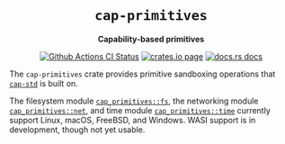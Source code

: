 <div align="center">
  <h1><code>cap-primitives</code></h1>

  <p>
    <strong>Capability-based primitives</strong>
  </p>

  <p>
    <a href="https://github.com/bytecodealliance/cap-std/actions?query=workflow%3ACI"><img src="https://github.com/bytecodealliance/cap-std/workflows/CI/badge.svg" alt="Github Actions CI Status" /></a>
    <a href="https://crates.io/crates/cap-primitives"><img src="https://img.shields.io/crates/v/cap-primitives.svg" alt="crates.io page" /></a>
    <a href="https://docs.rs/cap-primitives"><img src="https://docs.rs/cap-primitives/badge.svg" alt="docs.rs docs" /></a>
  </p>
</div>

The `cap-primitives` crate provides primitive sandboxing operations that
[`cap-std`] is built on.

The filesystem module [`cap_primitives::fs`], the networking module
[`cap_primitives::net`], and time module [`cap_primitives::time`] currently
support Linux, macOS, FreeBSD, and Windows. WASI support is in development,
though not yet usable.

[`cap-std`]: https://github.com/bytecodealliance/cap-std/blob/main/cap-std/README.md
[`cap_primitives::fs`]: https://docs.rs/cap-primitives/latest/cap_primitives/fs/index.html
[`cap_primitives::net`]: https://docs.rs/cap-primitives/latest/cap_primitives/net/index.html
[`cap_primitives::time`]: https://docs.rs/cap-primitives/latest/cap_primitives/time/index.html
